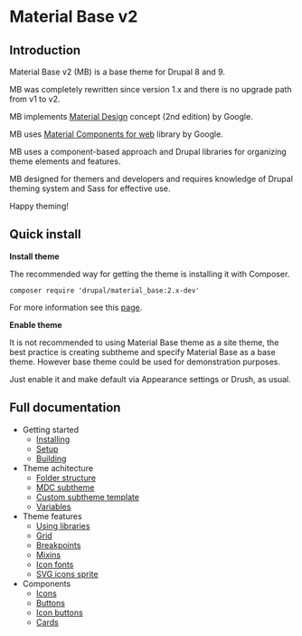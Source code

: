 Material Base v2
================

Introduction
------------

Material Base v2 (MB) is a base theme for Drupal 8 and 9.

MB was completely rewritten since version 1.x and there is no upgrade path from v1 to v2.

MB implements [Material Design](https://material.io/) concept (2nd edition) by Google.

MB uses [Material Components for web](https://material.io/develop/web) library by Google.

MB uses a component-based approach and Drupal libraries for organizing theme elements and features.

MB designed for themers and developers and requires knowledge of Drupal theming system and Sass for effective use.

Happy theming!

Quick install
-------------

**Install theme**

The recommended way for getting the theme is installing it with Composer.

~~~
composer require 'drupal/material_base:2.x-dev'
~~~

For more information see this [page](https://www.drupal.org/docs/develop/using-composer/using-composer-to-install-drupal-and-manage-dependencies).

**Enable theme**

It is not recommended to using Material Base theme as a site theme, the best practice is creating subtheme and specify Material Base as a base theme. However base theme could be used for demonstration purposes.

Just enable it and make default via Appearance settings or Drush, as usual.

<!-- TODO: update and add additional steps if they will be needed -->

Full documentation
------------------

* Getting started
  * [Installing](install.md)
  * [Setup](setup.md)
  * [Building](build.md)
* Theme achitecture
  * [Folder structure](folder-structure.md)
  * [MDC subtheme](mdc.md)
  * [Custom subtheme template](subtheme-template.md)
  * [Variables](variables.md)
* Theme features
  * [Using libraries](libraries.md)
  * [Grid](grid.md)
  * [Breakpoints](breakpoints.md)
  * [Mixins](mixins.md)
  * [Icon fonts](icon-fonts.md)
  * [SVG icons sprite](svg-icons.md)
* Components
  * [Icons](components/icons.md)
  * [Buttons](components/buttons.md)
  * [Icon buttons](components/icon-buttons.md)
  * [Cards](components/cards.md)
  
